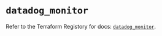 # `datadog_monitor`

Refer to the Terraform Registory for docs: [`datadog_monitor`](https://registry.terraform.io/providers/datadog/datadog/3.33.0/docs/resources/monitor).
